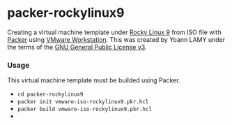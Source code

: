 # packer-rockylinux9

Creating a virtual machine template under [Rocky Linux 9](https://rockylinux.org/) from ISO file with [Packer](https://www.packer.io/) using [VMware Workstation](https://www.vmware.com/). 
This was created by Yoann LAMY under the terms of the [GNU General Public License v3](http://www.gnu.org/licenses/gpl.html).

### Usage

This virtual machine template must be builded using Packer.

- ``cd packer-rockylinux9``
- ``packer init vmware-iso-rockylinux9.pkr.hcl``
- ``packer build vmware-iso-rockylinux9.pkr.hcl``
- 
